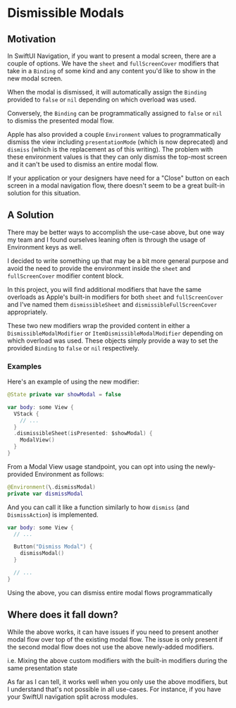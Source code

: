 # Dismissible Modals
## Motivation
In SwiftUI Navigation, if you want to present a modal screen, there are a couple of options. We have the `sheet` and `fullScreenCover` modifiers that take in a `Binding` of some kind and any content you'd like to show in the new modal screen.

When the modal is dismissed, it will automatically assign the `Binding` provided to `false` or `nil` depending on which overload was used.

Conversely, the `Binding` can be programmatically assigned to `false` or `nil` to dismiss the presented modal flow.

Apple has also provided a couple `Environment` values to programmatically dismiss the view including `presentationMode` (which is now deprecated) and `dismiss` (which is the replacement as of this writing). The problem with these environment values is that they can only dismiss the top-most screen and it can't be used to dismiss an entire modal flow.

If your application or your designers have need for a "Close" button on each screen in a modal navigation flow, there doesn't seem to be a great built-in solution for this situation.

## A Solution
There may be better ways to accomplish the use-case above, but one way my team and I found ourselves leaning often is through the usage of Environment keys as well.

I decided to write something up that may be a bit more general purpose and avoid the need to provide the environment inside the `sheet` and `fullScreenCover` modifier content block.

In this project, you will find additional modifiers that have the same overloads as Apple's built-in modifiers for both `sheet` and `fullScreenCover` and I've named them `dismissibleSheet` and `dismissibleFullScreenCover` appropriately.

These two new modifiers wrap the provided content in either a `DismissibleModalModifier` or `ItemDismissibleModalModifier` depending on which overload was used. These objects simply provide a way to set the provided `Binding` to `false` or `nil` respectively.


### Examples

Here's an example of using the new modifier:
```swift
@State private var showModal = false

var body: some View {
  VStack {
    // ...
  }
  .dismissibleSheet(isPresented: $showModal) {
    ModalView()
  }
}
```

From a Modal View usage standpoint, you can opt into using the newly-provided Environment as follows:
```swift
@Environment(\.dismissModal)
private var dismissModal
```

And you can call it like a function similarly to how `dismiss` (and `DismissAction`) is implemented.

```swift
var body: some View {
  // ...

  Button("Dismiss Modal") {
    dismissModal()
  }

  // ...
}
```

Using the above, you can dismiss entire modal flows programmatically

## Where does it fall down?
While the above works, it can have issues if you need to present another modal flow over top of the existing modal flow. The issue is only present if the second modal flow does not use the above newly-added modifiers. 

i.e. Mixing the above custom modifiers with the built-in modifiers during the same presentation state

As far as I can tell, it works well when you only use the above modifiers, but I understand that's not possible in all use-cases. For instance, if you have your SwiftUI navigation split across modules.